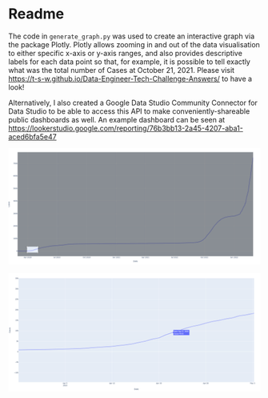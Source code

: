 # Readme

The code in `generate_graph.py` was used to create an interactive graph via the package Plotly. Plotly allows zooming in and out of the data visualisation to either specific x-axis or y-axis ranges, and also provides descriptive labels for each data point so that, for example, it is possible to tell exactly what was the total number of Cases at October 21, 2021. Please visit https://t-s-w.github.io/Data-Engineer-Tech-Challenge-Answers/ to have a look!

Alternatively, I also created a Google Data Studio Community Connector for Data Studio to be able to access this API to make conveniently-shareable public dashboards as well. An example dashboard can be seen at https://lookerstudio.google.com/reporting/76b3bb13-2a45-4207-aba1-aced6bfa5e47

![](howto-zoom.png)

![](howto-zoom2.png)